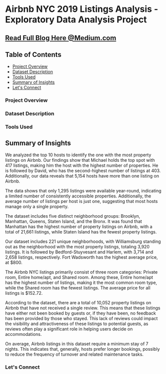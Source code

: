 # Airbnb NYC 2019 Listings Analysis - Exploratory Data Analysis Project

## [Read Full Blog Here @Medium.com](https://medium.com/@kshitijachilbule2/analyzing-the-nyc-airbnb-market-using-python-5692b1f5a3e1)

## Table of Contents
- [Project Overview](#project-overview)
- [Dataset Description](#dataset-description)
- [Tools Used](#tools-used)
- [Summary of Insights](#summary-of-insights)
- [Let's Connect](#lets-connect)

### Project Overview

### Dataset Description

### Tools Used
  
## Summary of Insights
We analyzed the top 10 hosts to identify the one with the most property listings on Airbnb. Our findings show that Michael holds the top spot with 417 listings, making him the host with the highest number of properties. He is followed by David, who has the second-highest number of listings at 403. Additionally, our data reveals that 5,154 hosts have more than one listing on Airbnb.

The data shows that only 1,295 listings were available year-round, indicating a limited number of consistently accessible properties. Additionally, the average number of listings per host is just one, suggesting that most hosts manage only a single property.

The dataset includes five distinct neighborhood groups: Brooklyn, Manhattan, Queens, Staten Island, and the Bronx. It was found that Manhattan has the highest number of property listings on Airbnb, with a total of 21,661 listings, while Staten Island has the fewest property listings.

Our dataset includes 221 unique neighborhoods, with Williamsburg standing out as the neighborhood with the most property listings, totaling 3,920 listings. It is followed by Bedford-Stuyvesant and Harlem, with 3,714 and 2,658 listings, respectively. Fort Wadsworth has the highest average price, at $800.

The Airbnb NYC listings primarily consist of three room categories: Private room, Entire home/apt, and Shared room. Among these, Entire home/apt has the highest number of listings, making it the most common room type, while the Shared room has the fewest listings. The average price for all listings is $152.72.

According to the dataset, there are a total of 10,052 property listings on Airbnb that have not received a single review. This means that these listings have either not been booked by guests or, if they have been, no feedback has been provided by those who stayed. This lack of reviews could impact the visibility and attractiveness of these listings to potential guests, as reviews often play a significant role in helping users decide on accommodations.

On average, Airbnb listings in this dataset require a minimum stay of 7 nights. This indicates that, generally, hosts prefer longer bookings, possibly to reduce the frequency of turnover and related maintenance tasks.

### Let's Connect
